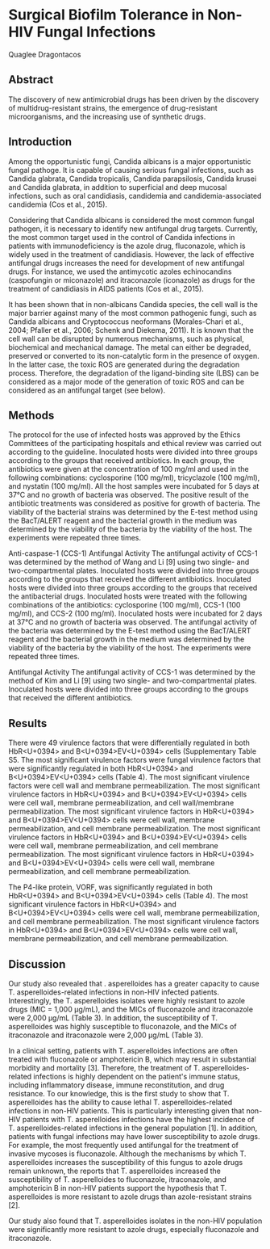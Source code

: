 # Surgical Biofilm Tolerance in Non-HIV Fungal Infections
Quaglee Dragontacos


## Abstract
The discovery of new antimicrobial drugs has been driven by the discovery of multidrug-resistant strains, the emergence of drug-resistant microorganisms, and the increasing use of synthetic drugs.


## Introduction

Among the opportunistic fungi, Candida albicans is a major opportunistic fungal pathoge. It is capable of causing serious fungal infections, such as Candida glabrata, Candida tropicalis, Candida parapsilosis, Candida krusei and Candida glabrata, in addition to superficial and deep mucosal infections, such as oral candidiasis, candidemia and candidemia-associated candidemia (Cos et al., 2015).

Considering that Candida albicans is considered the most common fungal pathogen, it is necessary to identify new antifungal drug targets. Currently, the most common target used in the control of Candida infections in patients with immunodeficiency is the azole drug, fluconazole, which is widely used in the treatment of candidiasis. However, the lack of effective antifungal drugs increases the need for development of new antifungal drugs. For instance, we used the antimycotic azoles echinocandins (caspofungin or miconazole) and itraconazole (iconazole) as drugs for the treatment of candidiasis in AIDS patients (Cos et al., 2015).

It has been shown that in non-albicans Candida species, the cell wall is the major barrier against many of the most common pathogenic fungi, such as Candida albicans and Cryptococcus neoformans (Morales-Chari et al., 2004; Pfaller et al., 2006; Schenk and Diekema, 2011). It is known that the cell wall can be disrupted by numerous mechanisms, such as physical, biochemical and mechanical damage. The metal can either be degraded, preserved or converted to its non-catalytic form in the presence of oxygen. In the latter case, the toxic ROS are generated during the degradation process. Therefore, the degradation of the ligand-binding site (LBS) can be considered as a major mode of the generation of toxic ROS and can be considered as an antifungal target (see below).


## Methods
The protocol for the use of infected hosts was approved by the Ethics Committees of the participating hospitals and ethical review was carried out according to the guideline. Inoculated hosts were divided into three groups according to the groups that received antibiotics. In each group, the antibiotics were given at the concentration of 100 mg/ml and used in the following combinations: cyclosporine (100 mg/ml), tricyclazole (100 mg/ml), and nystatin (100 mg/ml). All the host samples were incubated for 5 days at 37°C and no growth of bacteria was observed. The positive result of the antibiotic treatments was considered as positive for growth of bacteria. The viability of the bacterial strains was determined by the E-test method using the BacT/ALERT reagent and the bacterial growth in the medium was determined by the viability of the bacteria by the viability of the host. The experiments were repeated three times.

Anti-caspase-1 (CCS-1) Antifungal Activity
The antifungal activity of CCS-1 was determined by the method of Wang and Li [9] using two single- and two-compartmental plates. Inoculated hosts were divided into three groups according to the groups that received the different antibiotics. Inoculated hosts were divided into three groups according to the groups that received the antibacterial drugs. Inoculated hosts were treated with the following combinations of the antibiotics: cyclosporine (100 mg/ml), CCS-1 (100 mg/ml), and CCS-2 (100 mg/ml). Inoculated hosts were incubated for 2 days at 37°C and no growth of bacteria was observed. The antifungal activity of the bacteria was determined by the E-test method using the BacT/ALERT reagent and the bacterial growth in the medium was determined by the viability of the bacteria by the viability of the host. The experiments were repeated three times.

Antifungal Activity
The antifungal activity of CCS-1 was determined by the method of Kim and Li [9] using two single- and two-compartmental plates. Inoculated hosts were divided into three groups according to the groups that received the different antibiotics.


## Results

There were 49 virulence factors that were differentially regulated in both HbR<U+0394> and B<U+0394>EV<U+0394> cells (Supplementary Table S5. The most significant virulence factors were fungal virulence factors that were significantly regulated in both HbR<U+0394> and B<U+0394>EV<U+0394> cells (Table 4). The most significant virulence factors were cell wall and membrane permeabilization. The most significant virulence factors in HbR<U+0394> and B<U+0394>EV<U+0394> cells were cell wall, membrane permeabilization, and cell wall/membrane permeabilization. The most significant virulence factors in HbR<U+0394> and B<U+0394>EV<U+0394> cells were cell wall, membrane permeabilization, and cell membrane permeabilization. The most significant virulence factors in HbR<U+0394> and B<U+0394>EV<U+0394> cells were cell wall, membrane permeabilization, and cell membrane permeabilization. The most significant virulence factors in HbR<U+0394> and B<U+0394>EV<U+0394> cells were cell wall, membrane permeabilization, and cell membrane permeabilization.

The P4-like protein, VORF, was significantly regulated in both HbR<U+0394> and B<U+0394>EV<U+0394> cells (Table 4). The most significant virulence factors in HbR<U+0394> and B<U+0394>EV<U+0394> cells were cell wall, membrane permeabilization, and cell membrane permeabilization. The most significant virulence factors in HbR<U+0394> and B<U+0394>EV<U+0394> cells were cell wall, membrane permeabilization, and cell membrane permeabilization.


## Discussion

Our study also revealed that . asperelloides has a greater capacity to cause T. asperelloides-related infections in non-HIV infected patients. Interestingly, the T. asperelloides isolates were highly resistant to azole drugs (MIC = 1,000 µg/mL), and the MICs of fluconazole and itraconazole were 2,000 µg/mL (Table 3). In addition, the susceptibility of T. asperelloides was highly susceptible to fluconazole, and the MICs of itraconazole and itraconazole were 2,000 µg/mL (Table 3).

In a clinical setting, patients with T. asperelloides infections are often treated with fluconazole or amphotericin B, which may result in substantial morbidity and mortality [3]. Therefore, the treatment of T. asperelloides-related infections is highly dependent on the patient's immune status, including inflammatory disease, immune reconstitution, and drug resistance. To our knowledge, this is the first study to show that T. asperelloides has the ability to cause lethal T. asperelloides-related infections in non-HIV patients. This is particularly interesting given that non-HIV patients with T. asperelloides infections have the highest incidence of T. asperelloides-related infections in the general population [1]. In addition, patients with fungal infections may have lower susceptibility to azole drugs. For example, the most frequently used antifungal for the treatment of invasive mycoses is fluconazole. Although the mechanisms by which T. asperelloides increases the susceptibility of this fungus to azole drugs remain unknown, the reports that T. asperelloides increased the susceptibility of T. asperelloides to fluconazole, itraconazole, and amphotericin B in non-HIV patients support the hypothesis that T. asperelloides is more resistant to azole drugs than azole-resistant strains [2].

Our study also found that T. asperelloides isolates in the non-HIV population were significantly more resistant to azole drugs, especially fluconazole and itraconazole.
